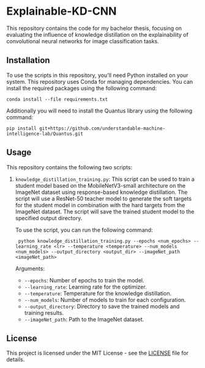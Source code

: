 # Explainable-KD-CNN

This repository contains the code for my bachelor thesis, focusing on evaluating the influence of knowledge distillation on the explainability of convolutional neural networks for image classification tasks.


## Installation

To use the scripts in this repository, you'll need Python installed on your system. This repository uses Conda for managing dependencies. You can install the required packages using the following command:

    conda install --file requirements.txt


Additionally you will need to install the Quantus library using the following command:
    
    pip install git+https://github.com/understandable-machine-intelligence-lab/Quantus.git


## Usage

This repository contains the following two scripts:

1. `knowledge_distillation_training.py`: This script can be used to train a student model based on the MobileNetV3-small architecture on the ImageNet dataset using response-based knowledge distillation. The script will use a ResNet-50 teacher model to generate the soft targets for the student model in combination with the hard targets from the ImageNet dataset. The script will save the trained student model to the specified output directory.

    To use the script, you can run the following command:

        python knowledge_distillation_training.py --epochs <num_epochs> --learning_rate <lr> --temperature <temperature> --num_models <num_models> --output_directory <output_dir> --imageNet_path <imageNet_path>

    Arguments:
    - `--epochs`: Number of epochs to train the model.
    - `--learning_rate`: Learning rate for the optimizer.
    - `--temperature`: Temperature for the knowledge distillation.
    - `--num_models`: Number of models to train for each configuration.
    - `--output_directory`: Directory to save the trained models and training results.
    - `--imageNet_path`: Path to the ImageNet dataset.
        

## License

This project is licensed under the MIT License - see the [LICENSE](LICENSE) file for details.